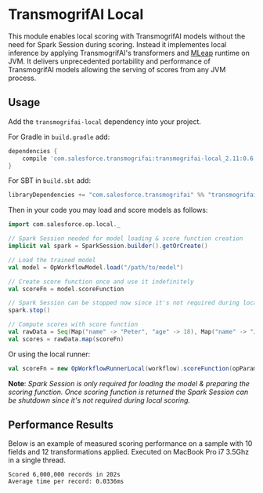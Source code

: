 # TransmogrifAI Local

This module enables local scoring with TransmogrifAI models without the need for Spark Session during scoring.
Instead it implementes local inference by applying TransmogrifAI's transformers and [MLeap](https://github.com/combust/mleap) runtime on JVM. It delivers unprecedented portability and performance of TransmogrifAI models allowing the serving of scores from any JVM process.

## Usage

Add the `transmogrifai-local` dependency into your project.

For Gradle in `build.gradle` add:
```gradle
dependencies {
    compile 'com.salesforce.transmogrifai:transmogrifai-local_2.11:0.6.1'
}
```
For SBT in `build.sbt` add:
```sbt
libraryDependencies += "com.salesforce.transmogrifai" %% "transmogrifai-local" % "0.6.1"
```

Then in your code you may load and score models as follows:
```scala
import com.salesforce.op.local._

// Spark Session needed for model loading & score function creation
implicit val spark = SparkSession.builder().getOrCreate()

// Load the trained model
val model = OpWorkflowModel.load("/path/to/model")

// Create score function once and use it indefinitely
val scoreFn = model.scoreFunction

// Spark Session can be stopped now since it's not required during local scoring
spark.stop()

// Compute scores with score function
val rawData = Seq(Map("name" -> "Peter", "age" -> 18), Map("name" -> "John", "age" -> 23))
val scores = rawData.map(scoreFn)
```

Or using the local runner:
```scala
val scoreFn = new OpWorkflowRunnerLocal(workflow).scoreFunction(opParams)
```
**Note**: *Spark Session is only required for loading the model & preparing the scoring function. Once scoring function is returned the Spark Session can be shutdown since it's not required during local scoring.*

## Performance Results

Below is an example of measured scoring performance on a sample with 10 fields and 12 transformations applied.
Executed on MacBook Pro i7 3.5Ghz in a single thread.
```
Scored 6,000,000 records in 202s
Average time per record: 0.0336ms
```
